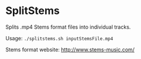 # SplitStems

Splits .mp4 Stems format files into individual tracks.

Usage: `./splitstems.sh inputStemsFile.mp4`

Stems format website: http://www.stems-music.com/

